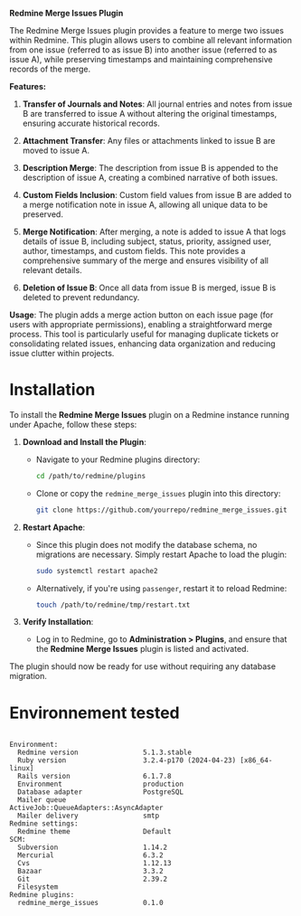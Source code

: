 **Redmine Merge Issues Plugin**

The Redmine Merge Issues plugin provides a feature to merge two issues within Redmine. This plugin allows users to combine all relevant information from one issue (referred to as issue B) into another issue (referred to as issue A), while preserving timestamps and maintaining comprehensive records of the merge.

**Features:**

1. **Transfer of Journals and Notes**: All journal entries and notes from issue B are transferred to issue A without altering the original timestamps, ensuring accurate historical records.

2. **Attachment Transfer**: Any files or attachments linked to issue B are moved to issue A.

3. **Description Merge**: The description from issue B is appended to the description of issue A, creating a combined narrative of both issues.

4. **Custom Fields Inclusion**: Custom field values from issue B are added to a merge notification note in issue A, allowing all unique data to be preserved.

5. **Merge Notification**: After merging, a note is added to issue A that logs details of issue B, including subject, status, priority, assigned user, author, timestamps, and custom fields. This note provides a comprehensive summary of the merge and ensures visibility of all relevant details.

6. **Deletion of Issue B**: Once all data from issue B is merged, issue B is deleted to prevent redundancy.

**Usage**:
The plugin adds a merge action button on each issue page (for users with appropriate permissions), enabling a straightforward merge process. This tool is particularly useful for managing duplicate tickets or consolidating related issues, enhancing data organization and reducing issue clutter within projects. 


# Installation

To install the **Redmine Merge Issues** plugin on a Redmine instance running under Apache, follow these steps:

1. **Download and Install the Plugin**:
   - Navigate to your Redmine plugins directory:
     ```bash
     cd /path/to/redmine/plugins
     ```
   - Clone or copy the `redmine_merge_issues` plugin into this directory:
     ```bash
     git clone https://github.com/yourrepo/redmine_merge_issues.git
     ```

2. **Restart Apache**:
   - Since this plugin does not modify the database schema, no migrations are necessary. Simply restart Apache to load the plugin:
     ```bash
     sudo systemctl restart apache2
     ```
   - Alternatively, if you're using `passenger`, restart it to reload Redmine:
     ```bash
     touch /path/to/redmine/tmp/restart.txt
     ```

3. **Verify Installation**:
   - Log in to Redmine, go to **Administration > Plugins**, and ensure that the **Redmine Merge Issues** plugin is listed and activated.

The plugin should now be ready for use without requiring any database migration.



# Environnement tested 

```

Environment:
  Redmine version                5.1.3.stable
  Ruby version                   3.2.4-p170 (2024-04-23) [x86_64-linux]
  Rails version                  6.1.7.8
  Environment                    production
  Database adapter               PostgreSQL
  Mailer queue                   ActiveJob::QueueAdapters::AsyncAdapter
  Mailer delivery                smtp
Redmine settings:
  Redmine theme                  Default
SCM:
  Subversion                     1.14.2
  Mercurial                      6.3.2
  Cvs                            1.12.13
  Bazaar                         3.3.2
  Git                            2.39.2
  Filesystem                     
Redmine plugins:
  redmine_merge_issues           0.1.0


```


